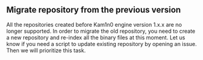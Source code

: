 ## Migrate repository from the previous version

All the repositories created before Kam1n0 engine version 1.x.x are no longer supported. In order to migrate the old repository, you need to create a new repository and re-index all the binary files at this moment. Let us know if you need a script to update existing repository by opening an issue. Then we will prioritize this task. 

